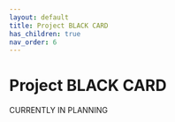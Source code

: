 ```yaml
---
layout: default
title: Project BLACK CARD
has_children: true
nav_order: 6
---
```


# Project BLACK CARD

CURRENTLY IN PLANNING